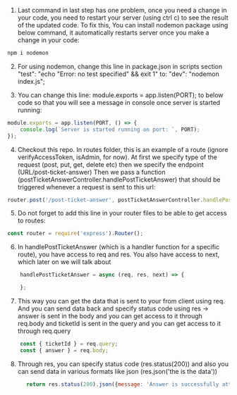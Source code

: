 1. Last command in last step has one problem, once you need a change in your code, you need to restart your server (using ctrl c) to see the result of the updated code. To fix this, You can install nodemon package using below command, it automatically restarts server once you make a change in your code:
```bash
npm i nodemon
```

2. For using nodemon, change this line in package.json in scripts section "test": "echo \"Error: no test specified\" && exit 1" to: "dev": "nodemon index.js";

3. You can change this line: module.exports = app.listen(PORT); to below code so that you will see a message in console once server is started running: 
```javascript
module.exports = app.listen(PORT, () => {
    console.log(`Server is started running on port: `, PORT);
});
```

4. Checkout this repo. In routes folder, this is an example of a route (ignore verifyAccessToken, isAdmin, for now). At first we specify type of the request (post, put, get, delete etc) then we specify the endpoint (URL/post-ticket-answer) Then we pass a function (postTicketAnswerController.handlePostTicketAnswer) that should be triggered whenever a request is sent to this url:
```javascript
router.post('/post-ticket-answer', postTicketAnswerController.handlePostTicketAnswer);
```

5. Do not forget to add this line in your router files to be able to get access to routes:
```javascript
const router = require('express').Router();
```

6. In handlePostTicketAnswer (which is a handler function for a specific route), you have access to req and res. You also have access to next, which later on we will talk about
```javascript
    handlePostTicketAnswer = async (req, res, next) => {

    };
```


7.  This way you can get the data that is sent to your from client using req. And you can send data back and specify status code using res -> answer is sent in the body and you can get access to it through req.body and ticketId is sent in the query and you can get access to it through req.query
```javascript
    const { ticketId } = req.query;
    const { answer } = req.body;
```

8. Through res, you can specify status code (res.status(200)) and also you can send data in various formats like json (res.json('the is the data'))

```javascript
      return res.status(200).json({message: 'Answer is successfully attached'});
```